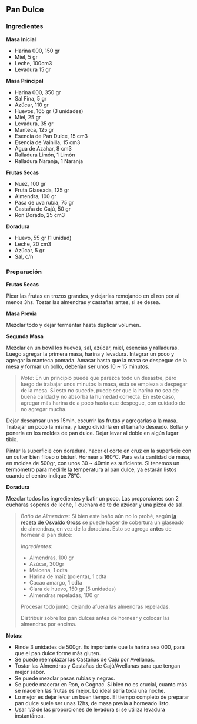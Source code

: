 ## Pan Dulce

### Ingredientes

**Masa Inicial**

  * Harina 000, 150 gr
  * Miel, 5 gr
  * Leche, 100cm3
  * Levadura 15 gr

**Masa Principal**

  * Harina 000, 350 gr
  * Sal Fina, 5 gr
  * Azúcar, 110 gr
  * Huevos, 165 gr (3 unidades)
  * Miel, 25 gr
  * Levadura, 35 gr
  * Manteca, 125 gr
  * Esencia de Pan Dulce, 15 cm3
  * Esencia de Vainilla, 15 cm3
  * Agua de Azahar, 8 cm3
  * Ralladura Limón, 1 Limón
  * Ralladura Naranja, 1 Naranja

**Frutas Secas**

  * Nuez, 100 gr
  * Fruta Glaseada, 125 gr
  * Almendra, 100 gr
  * Pasa de uva rubia, 75 gr
  * Castaña de Cajú, 50 gr
  * Ron Dorado, 25 cm3

**Doradura**
  * Huevo, 55 gr (1 unidad)
  * Leche, 20 cm3
  * Azúcar, 5 gr
  * Sal, c/n

### Preparación

**Frutas Secas**

Picar las frutas en trozos grandes, y dejarlas remojando en el ron por
al menos 3hs. Tostar las almendras y castañas antes, si se desea.

**Masa Previa**

Mezclar todo y dejar fermentar hasta duplicar volumen.

**Segunda Masa**

Mezclar en un bowl los huevos, sal, azúcar, miel, esencias y ralladuras.
Luego agregar la primera masa, harina y levadura. Integrar un poco y
agregar la manteca pomada. Amasar hasta que la masa se despegue de la
mesa y formar un bollo, deberían ser unos 10 ~ 15 minutos.

> *Nota*: En un principio puede que parezca todo un desastre, pero luego
> de trabajar unos minutos la masa, ésta se empieza a despegar de la
> mesa. Si esto no sucede, puede ser que la harina no sea de buena
> calidad y no absorba la humedad correcta. En este caso, agregar más
> harina de a poco hasta que despegue, con cuidado de no agregar mucha.

Dejar descansar unos 15min, escurrir las frutas y agregarlas a la masa.
Trabajar un poco la misma, y luego dividirla en el tamaño deseado.
Bollar y ponerla en los moldes de pan dulce. Dejar levar al doble en
algún lugar tibio.

Pintar la superficie con doradura, hacer el corte en cruz en la
superficie con un cutter bien filoso o bisturí. Hornear a 160°C. Para
esta cantidad de masa, en moldes de 500gr, con unos 30 ~ 40min es
suficiente. Si tenemos un termómetro para medirle la temperatura al pan
dulce, ya estarán listos cuando el centro indique 78°C.

**Doradura**

Mezclar todos los ingredientes y batir un poco. Las proporciones son 2
cucharas soperas de leche, 1 cuchara de te de azúcar y una pizca de sal.

> *Baño de Almendras*: Si bien este baño aún no lo probé, según
> [la receta de Osvaldo Gross](https://www.facebook.com/permalink.php?id=163551720365107&story_fbid=582576348462640)
> se puede hacer de cobertura un glaseado de almendras, en vez de la
> doradura. Esto se agrega **antes** de hornear el pan dulce:
>
> *Ingredientes*:
> * Almendras, 100 gr
> * Azúcar, 300gr
> * Maicena, 1 cdta
> * Harina de maíz (polenta), 1 cdta
> * Cacao amargo, 1 cdta
> * Clara de huevo, 150 gr (5 unidades)
> * Almendras repeladas, 100 gr
>
> Procesar todo junto, dejando afuera las almendras repeladas.
>
> Distribuir sobre los pan dulces antes de hornear y colocar las
> almendras por encima.

**Notas:**

  * Rinde 3 unidades de 500gr. Es importante que la harina sea 000, para
    que el pan dulce forme más gluten.
  * Se puede reemplazar las Castañas de Cajú por Avellanas.
  * Tostar las Almendras y Castañas de Cajú/Avellanas para que tengan
    mejor sabor.
  * Se puede mezclar pasas rubias y negras.
  * Se puede macerar en Ron, o Cognac. Si bien no es crucial, cuanto más
    se maceren las frutas es mejor. Lo ideal sería toda una noche.
  * Lo mejor es dejar levar un buen tiempo. El tiempo completo de
    preparar pan dulce suele ser unas 12hs, de masa previa a horneado
    listo.
  * Usar 1/3 de las proporciones de levadura si se utiliza levadura
    instantánea.
